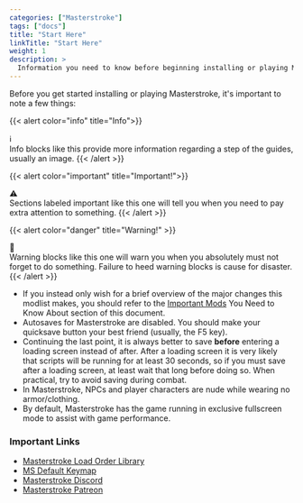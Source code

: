 ```yaml
---
categories: ["Masterstroke"]
tags: ["docs"] 
title: "Start Here"
linkTitle: "Start Here"
weight: 1
description: >
  Information you need to know before beginning installing or playing Masterstroke.
---
```


Before you get started installing or playing Masterstroke, it's important to note a few things:

{{< alert color="info" title="Info">}}
<div class="alert-icon">ℹ️</div>
Info blocks like this provide more information regarding a step of the guides, usually an image.
{{< /alert >}}

{{< alert color="important" title="Important!">}}
<div class="alert-icon">⚠️</div>
Sections labeled important like this one will tell you when you need to pay extra attention to something.
{{< /alert >}}

{{< alert color="danger" title="Warning!" >}}
<div class="alert-icon">🛑</div>
Warning blocks like this one will warn you when you absolutely must not forget to do something. Failure to heed warning blocks is cause for disaster.
{{< /alert >}}

- If you instead only wish for a brief overview of the major changes this modlist makes, you should refer to the [Important Mods](/docs/masterstroke/beginners-guide/importantmods) You Need to Know About section of this document.
- Autosaves for Masterstroke are disabled. You should make your quicksave button your best friend (usually, the F5 key).
- Continuing the last point, it is always better to save **before** entering a loading screen instead of after. After a loading screen it is very likely that scripts will be running for at least 30 seconds, so if you must save after a loading screen, at least wait that long before doing so. When practical, try to avoid saving during combat.
- In Masterstroke, NPCs and player characters are nude while wearing no armor/clothing.
- By default, Masterstroke has the game running in exclusive fullscreen mode to assist with game performance.

### Important Links
- [Masterstroke Load Order Library](/docs/masterstroke/details)
- <a href="http://www.keyboard-layout-editor.com/#/gists/bec34d6850a407b1ac17898372f49797" target="_blank">MS Default Keymap</a>
- [Masterstroke Discord](https://discord.gg/thg2eRxf7z)
- [Masterstroke Patreon](https://www.patreon.com/LivingSkyrim)
